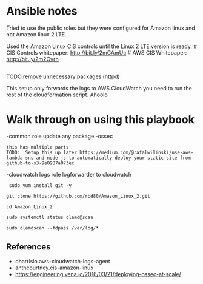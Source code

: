 # Ansible notes

Tried to use the public roles but they were configured for Amazon linux and not Amazon linux 2 LTE.  

Used the Amazon Linux CIS controls until the Linux 2 LTE version is ready.
    # CIS Controls whitepaper:  http://bit.ly/2mGAmUc
    # AWS CIS Whitepaper:       http://bit.ly/2m2Ovrh


## 
TODO remove unnecessary packages (httpd)

This setup only forwards the logs to AWS CloudWatch you need to run the rest of the 
cloudformation script.  Ahoolo


# Walk through on using this playbook
-common role
    update any package
-ossec

    this has multiple parts
    TODO:  Setup this up later https://medium.com/@rafalwilinski/use-aws-lambda-sns-and-node-js-to-automatically-deploy-your-static-site-from-github-to-s3-9e0987a073ec
-cloudwatch logs role
    logforwarder to cloudwatch


```
 sudo yum install git -y
```

```
git clone https://github.com/rbd80/Amazon_Linux_2.git
```

```
cd Amazon_Linux_2

```

```
sudo systemctl status clamd@scan
```


```
sudo clamdscan --fdpass /var/log/*
```






## References
- dharrisio.aws-cloudwatch-logs-agent
- anthcourtney.cis-amazon-linux
- https://engineering.vena.io/2016/03/21/deploying-ossec-at-scale/